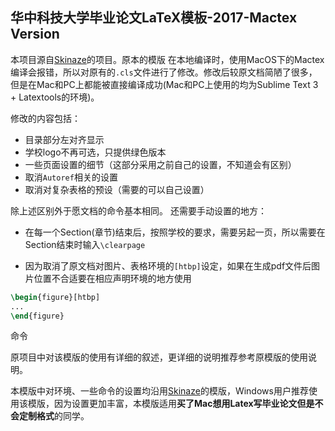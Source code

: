华中科技大学毕业论文LaTeX模板-2017-Mactex Version
---

本项目源自[Skinaze](https://github.com/skinaze/HUSTPaperTemp)的项目。原本的模版
在本地编译时，使用MacOS下的Mactex编译会报错，所以对原有的`.cls`文件进行了修改。修改后较原文档简陋了很多，但是在Mac和PC上都能被直接编译成功(Mac和PC上使用的均为Sublime Text 3 + Latextools的环境)。

修改的内容包括：

- 目录部分左对齐显示
- 学校logo不再可选，只提供绿色版本
- 一些页面设置的细节（这部分采用之前自己的设置，不知道会有区别）
- 取消`Autoref`相关的设置
- 取消对复杂表格的预设（需要的可以自己设置）

除上述区别外于愿文档的命令基本相同。
还需要手动设置的地方：

- 在每一个Section(章节)结束后，按照学校的要求，需要另起一页，所以需要在Section结束时输入`\clearpage`

- 因为取消了原文档对图片、表格环境的`[htbp]`设定，如果在生成pdf文件后图片位置不合适要在相应声明环境的地方使用

```latex
\begin{figure}[htbp]
...
\end{figure}
```
命令

原项目中对该模版的使用有详细的叙述，更详细的说明推荐参考原模版的使用说明。

本模版中对环境、一些命令的设置均沿用[Skinaze](https://github.com/skinaze/HUSTPaperTemp)的模版，Windows用户推荐使用该模版，因为设置更加丰富，本模版适用**买了Mac想用Latex写毕业论文但是不会定制格式**的同学。